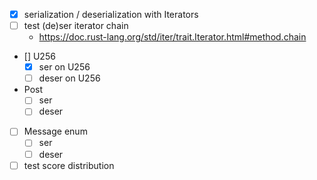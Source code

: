 - [x] serialization / deserialization with Iterators
- [ ] test (de)ser iterator chain
  - https://doc.rust-lang.org/std/iter/trait.Iterator.html#method.chain
- [] U256
  - [x] ser on U256
  - [ ] deser on U256
- Post
  - [ ] ser
  - [ ] deser
- [ ] Message enum
  - [ ] ser
  - [ ] deser

- [ ] test score distribution
